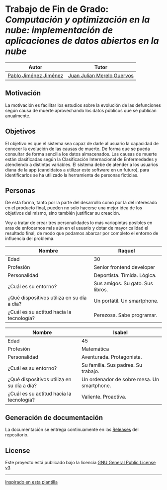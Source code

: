 # Trabajo de Fin de Grado: *Computación y optimización en la nube: implementación de aplicaciones de datos abiertos en la nube*


| Autor | Tutor |
|:---:|:---:|
| [Pablo Jiménez Jiménez](https://github.com/pablojj1808) | [Juan Julian Merelo Guervos](https://github.com/JJ) |

## Motivación
La motivación es facilitar los estudios sobre la evolución de las defunciones según causa de muerte aprovechando los datos públicos que se publican anualmente.

## Objetivos
El objetivo es que el sistema sea capaz de darle al usuario la capacidad de conocer la evolución de las causas de muerte. De forma que se pueda consultar de forma sencilla los datos almacenados. Las causas de muerte están clasificadas según la Clasificación Internacional de Enfermedades y atendiendo a distintas variables. El sistema debe de atender a los usuarios diana de la app (candidatos a utilizar este software en un futuro), para identificarlos se ha utilizado la herramienta de personas ficticias.

## Personas
De esta forma, tanto por la parte del desarrollo como por la del interesado en el producto final, pueden no solo hacerse una mejor idea de los objetivos del mismo, sino también justificar su creación.

Voy a tratar de crear tres personalidades lo más variopintas posibles en aras de enfocarnos más aún en el usuario y dotar de mayor calidad el resultado final, de modo que podamos abarcar por completo el entorno de influencia del problema.


| Nombre | Raquel |
| --- | --- |
| Edad | 30 |
| Profesión | Senior frontend developer |
| Personalidad | Deportista. Tímida.  Lógica. |
| ¿Cuál es su entorno? | Sus amigos. Su gato. Sus libros. |
| ¿Qué dispositivos utiliza en su día a día? | Un portátil. Un smartphone. |
| ¿Cuál es su actitud hacía la tecnología? | Perezosa.  Sabe programar. |

| Nombre | Isabel                                                                     |
| --- |-------------------------------------------------------------------------------|
| Edad | 45                                                                           |
| Profesión | Matemática                                                             |
| Personalidad | Aventurada. Protagonista.                                            |
| ¿Cuál es su entorno? | Su familia. Sus padres.  Su trabajo.                         |
| ¿Qué dispositivos utiliza en su día a día? | Un ordenador de sobre mesa. Un smartphone.  |
| ¿Cuál es su actitud hacía la tecnología? | Valiente. Proactiva.                                                           |

## Generación de documentación
La documentación se entrega continuamente en las [Releases](https://github.com/pablojjimenez/TFG/releases/tag/0.0.1) del repositorio.

## License
Este proyecto está publicado bajo la licencia [GNU General Public License v3](https://opensource.org/licenses/GPL-3.0)

------
[Inspirado en esta plantilla](https://github.com/JJ/plantilla-TFG-ETSIIT)
